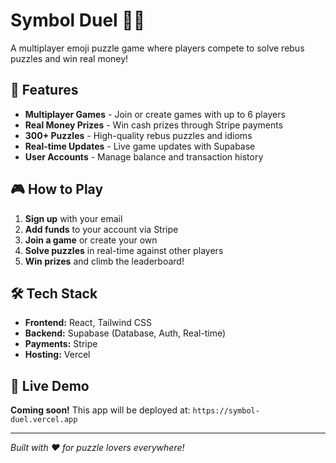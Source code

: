 # Symbol Duel 🎯🧩

A multiplayer emoji puzzle game where players compete to solve rebus puzzles and win real money!

## 🚀 Features

- **Multiplayer Games** - Join or create games with up to 6 players
- **Real Money Prizes** - Win cash prizes through Stripe payments
- **300+ Puzzles** - High-quality rebus puzzles and idioms
- **Real-time Updates** - Live game updates with Supabase
- **User Accounts** - Manage balance and transaction history

## 🎮 How to Play

1. **Sign up** with your email
2. **Add funds** to your account via Stripe
3. **Join a game** or create your own
4. **Solve puzzles** in real-time against other players
5. **Win prizes** and climb the leaderboard!

## 🛠️ Tech Stack

- **Frontend:** React, Tailwind CSS
- **Backend:** Supabase (Database, Auth, Real-time)
- **Payments:** Stripe
- **Hosting:** Vercel

## 🚀 Live Demo

**Coming soon!** This app will be deployed at: `https://symbol-duel.vercel.app`

---

*Built with ❤️ for puzzle lovers everywhere!*
